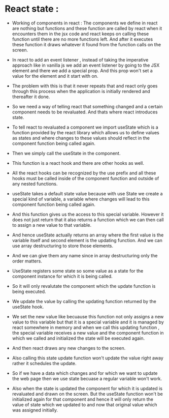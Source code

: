 # React state : 

* Working of components in react : The components we define in react are nothing but functions and these function are called by react when it encounters them in the jsx code and react keeps on calling these function until there are no more functions left. And after it executes these function it draws whatever it found from the function calls on the screen.

* In react to add an event listener , instead of taking the imperative approach like in vanilla js we add an event listener by going to the JSX element and there we add a special prop. And this prop won't set a value for the element and it start with on.


* The problem with this is that it never repeats that and react only goes through this process when the application is initially rendered and thereafter it done.

* So we need a way of telling react that something changed and a certain component needs to be revaluated. And thats where react introduces state.

* To tell react to revaluated a component we import useState which is a function provided by the react library which allows us to define values as states and where changes to these values should reflect in the component function being called again.

* Then we simply call the useState in the component.

* This function is a react hook and there are other hooks as well.

* All the react hooks can be recognized by the use prefix and all these hooks must be called inside of the component function and outside of any nested functions.

* useState takes a default state value because with use State we create a special kind of variable, a variable where changes will lead to this component function being called again.

* And this function gives us the access to this special variable. However it does not just return that it also returns a function which we can then call to assign a new value to that variable.

* And hence useState actually returns an array where the first value is the variable itself and second element is the updating function. And we can use array destructuring to store those elements.

* And we can give them any name since in array destructuring only the order matters.

* UseState registers some state so some value as a state for the component instance for which it is being called.

* So it will only revalutate the component which the update function is being executed.

* We update the value by calling the updating function returned by the useState hook.

* We set the new value like becuause this function not only assigns a new value to this variable but that it is a special variable and it is managed by react somewhere in memory and when we call this updating function , the special variable receives a new value and the component function in which we called and initialized the state will be executed again.

* And then react draws any new changes to the screen.

* Also calling this state update function won't update the value right away rather it schedules the update.

* So if we have a data which changes and for which we want to update the web page then we use state becuase a regular variable won't work.

* Also when the state is updated the component for which it is updated is revaluated and drawn on the screen. But the useState function won't be initialized again for that component and hence it will only return the value of state which we updated to and now that original value which was assigned initially.
